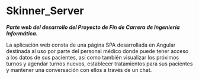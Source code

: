 # Skinner_Server

***Parte web del desarrollo del Proyecto de Fin de Carrera de Ingeniería Informática.***

La aplicación web consta de una página SPA desarrollada en Angular destinada al uso por parte del personal médico donde puede tener acceso a los datos de sus pacientes, así como también visualizar los próximos turnos y agendar turnos nuevos, establecer tratamientos para sus pacientes y mantener una conversación con ellos a través de un chat.
